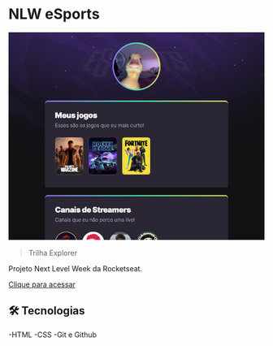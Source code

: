 # NLW eSports

![preview](./.github/preview.png)

> Trilha Explorer

Projeto Next Level Week da Rocketseat.

[Clique para acessar](https://filipinfp.github.io/Next-Level-Week/)

## 🛠 Tecnologias

-HTML
-CSS
-Git e Github